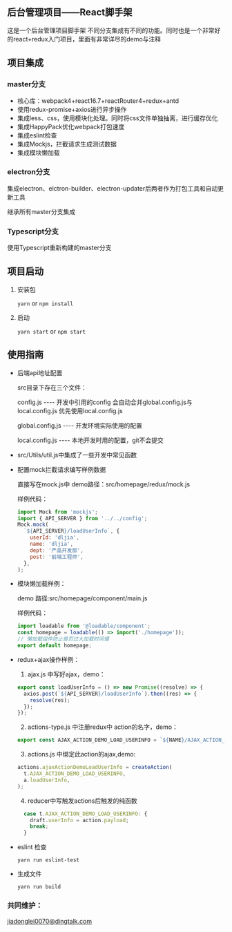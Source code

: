 后台管理项目——React脚手架
----
这是一个后台管理项目脚手架 不同分支集成有不同的功能。同时也是一个非常好的react+redux入门项目，里面有非常详尽的demo与注释
## 项目集成

### master分支
* 核心库：webpack4+react16.7+reactRouter4+redux+antd
* 使用redux-promise+axios进行异步操作
* 集成less、css，使用模块化处理。同时将css文件单独抽离，进行缓存优化
* 集成HappyPack优化webpack打包速度
* 集成eslint检查
* 集成Mockjs，拦截请求生成测试数据
* 集成模块懒加载

### electron分支
  集成electron、elctron-builder、electron-updater后两者作为打包工具和自动更新工具

  继承所有master分支集成

### Typescript分支
使用Typescript重新构建的master分支

## 项目启动

1. 安装包

    `yarn` or `npm install`

2. 启动

    `yarn start` or `npm start`

## 使用指南
* 后端api地址配置

    src目录下存在三个文件：

    config.js ---- 开发中引用的config 会自动合并global.config.js与local.config.js 优先使用local.config.js

    global.config.js ---- 开发环境实际使用的配置

    local.config.js ---- 本地开发时用的配置，git不会提交

* src/Utils/util.js中集成了一些开发中常见函数

* 配置mock拦截请求编写样例数据

   直接写在mock.js中 demo路径：src/homepage/redux/mock.js

   样例代码：
    ``` javascript
    import Mock from 'mockjs';
    import { API_SERVER } from '../../config';
    Mock.mock(
      `${API_SERVER}/loadUserInfo`, {
        userId: 'dljia',
        name: 'dljia',
        dept: '产品开发部',
        post: '前端工程师',
      },
    );

    ```
* 模块懒加载样例：

    demo 路径:src/homepage/component/main.js

    样例代码：
    ``` javascript
    import loadable from '@loadable/component';
    const homepage = loadable(() => import('./homepage'));
    // 懒加载组件防止首页过大加载时间慢
    export default homepage;

    ```

* redux+ajax操作样例：
    1. ajax.js 中写好ajax，demo：
    ```javascript
    export const loadUserInfo = () => new Promise((resolve) => {
      axios.post(`${API_SERVER}/loadUserInfo`).then((res) => {
        resolve(res);
      });
    });
    ```
    2. actions-type.js 中注册redux中 action的名字，demo：
    ```javascript
    export const AJAX_ACTION_DEMO_LOAD_USERINFO = `${NAME}/AJAX_ACTION_DEMO_LOAD_USERINFO`;
    ```
    3. actions.js 中绑定此action的ajax,demo:
    ```javascript
    actions.ajaxActionDemoLoadUserInfo = createAction(
      t.AJAX_ACTION_DEMO_LOAD_USERINFO,
      a.loadUserInfo,
    );
    ```
    4. reducer中写触发actions后触发的纯函数
    ```javascript
      case t.AJAX_ACTION_DEMO_LOAD_USERINFO: {
        draft.userInfo = action.payload;
        break;
      }
    ```
* eslint 检查

    `yarn run eslint-test`

* 生成文件

     `yarn run build`

### 共同维护：
jiadonglei0070@dingtalk.com